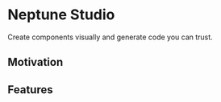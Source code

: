 # Neptune Studio

Create components visually and generate code you can trust.

## Motivation

## Features
